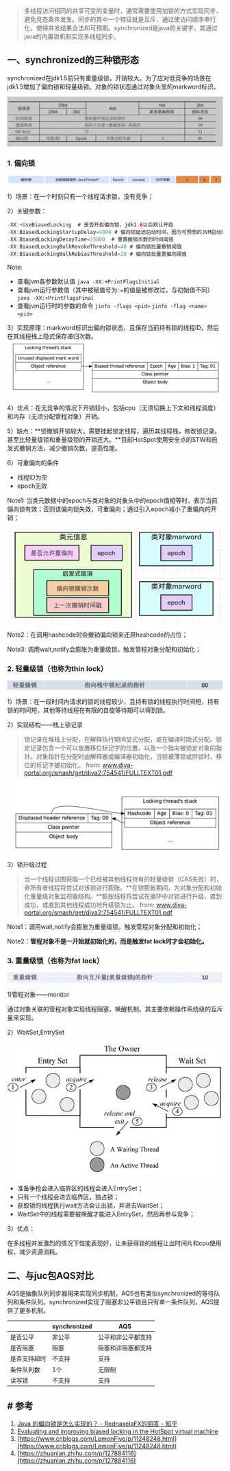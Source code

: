 > 多线程访问相同的共享可变的变量时，通常需要使用加锁的方式实现同步，避免竞态条件发生。同步的其中一个特征就是互斥，通过使访问顺序串行化，使得并发结果合法和可预期。synchronized是java的关键字，其通过java的内置锁机制实现多线程同步。
## 一、synchronized的三种锁形态
synchronized在jdk1.5前只有重量级锁，开销较大。为了应对低竞争的场景在jdk1.5增加了偏向锁和轻量级锁。对象的锁状态通过对象头里的markword标识。

![mark word](../../src/main/resources/picture/1240-20210115024649762.png)

### 1. 偏向锁
![image-20220319182134291](../../src/main/resources/picture/image-20220319182134291.png)

1）场景：在一个时刻只有一个线程请求锁，没有竞争；

2）关键参数：

```java
-XX:+UseBiasedLocking  # 是否开启偏向锁，jdk1.6以后默认开启
-XX:BiasedLockingStartupDelay=4000 # 偏向锁延迟启动时间，因为可预想的JVM启动时会有竞争，所以设置此参数来避免升级过程
-XX:BiasedLockingDecayTime=25000  # 重置撤销次数的时间阈值
-XX:BiasedLockingBulkRevokeThreshold=40 # 偏向锁批量撤销阈值
-XX:BiasedLockingBulkRebiasThreshold=20 # 偏向锁批量重偏向阈值
```

Note: 
* 查看jvm各参数默认值
`java -XX:+PrintFlagsInitial`
* 查看jvm运行参数值（其中被赋值号为`:=`的值是被修改过，与初始值不同）
`java -XX:+PrintFlagsFinal`
* 查看jvm运行时的参数的命令
`jinfo -flags <pid>`  `jinfo -flag <name> <pid>`

3）实现原理：markword标识出偏向锁状态，且保存当前持有锁的线程ID。然后在其线程栈上隐式保存递归次数。
![image.png](../../src/main/resources/picture/1240-20210115024649547.png)

4）优点：在无竞争的情况下开销较小，包括cpu（无须切换上下文和线程调度）和内存（无须分配管程对象）开销。

5）缺点：**锁撤销开销较大，需要挂起锁定线程，遍历其线程栈，修改锁记录。甚至比轻量级锁和重量级锁的开销还大。**目前HotSpot使用安全点的STW和启发式撤销方法，减少撤销次数，提高性能。

6）可重偏向的条件

* 线程ID为空
* epoch无效

Note1: 当类元数据中的epoch与类对象的对象头中的epoch值相等时，表示当前偏向锁有效；否则该偏向锁失效，可重偏向；通过引入epoch减小了重偏向的开销；

<img src="../../src/main/resources/picture/1240-20210115024649670.png" alt="image.png" style="zoom:67%;" />

Note2：在调用hashcode时会撤销偏向锁来还原hashcode的占位；

Note3: 调用wait,notify会膨胀为重量级锁。触发管程对象分配和初始化；

### 2. 轻量级锁（也称为thin lock）
![image.png](../../src/main/resources/picture/1240-20210115024649795-0650009.png)

1）场景：在一段时间内请求的锁的线程较少，且持有锁的线程执行时间短，持有锁的时间短，其他等待线程在有限的自旋等待期可以得到锁。

2）实现结构——栈上锁记录

> 锁记录在堆栈上分配，在解释执行期间显式分配，或在编译时隐式分配。锁定记录包含一个可以放置移位标记字的位置，以及一个指向被锁定对象的指针。对象指针在分配时由解释器或编译器初始化，当锁被薄锁或胖锁时，移位的标记字被初始化。
> from: www.diva-portal.org/smash/get/diva2:754541/FULLTEXT01.pdf

![栈上锁记录](../../src/main/resources/picture/1240-20210115024649616.png)
3）锁升级过程
> 当一个线程试图获取一个已经被其他线程持有的轻量级锁（CAS失败）时，非所有者线程将尝试对该锁进行膨胀。**在锁膨胀期间，为对象分配和初始化重量级对象监视器结构。**膨胀线程将尝试在循环中对锁进行升级，直到成功，或直到其他线程成功地升级锁为止。
> from: www.diva-portal.org/smash/get/diva2:754541/FULLTEXT01.pdf

Note1：调用wait,notify会膨胀为重量级锁。触发管程对象分配和初始化；

Note2：**管程对象不是一开始就初始化的，而是触发fat lock时才会初始化。**

### 3. 重量级锁（也称为fat lock）
![image.png](../../src/main/resources/picture/1240-20210115024649871.png)

1)管程对象——monitor

通过对象关联的管程对象实现线程阻塞，唤醒机制。其主要依赖操作系统级的互斥量来实现。

2）WaitSet,EntrySet

![image.png](../../src/main/resources/picture/1240-20210115024649824.png)

* 准备争抢会进入临界区的线程会进入EntrySet；
* 只有一个线程会进去临界区，独占锁；
* 获取锁的线程执行wait方法会让出锁，并进去WaitSet；
* WaitSet中的线程需要被唤醒才能进入EntrySet，然后再参与竞争；

3）优点：

在多线程并发激烈的情况下性能表现好，让未获得锁的线程让出时间片和cpu使用权，减少资源消耗。

## 二、与juc包AQS对比
AQS是抽象队列同步器用来实现同步机制，AQS也有类似synchronized的等待队列和条件队列。synchronized实现了阻塞非公平锁且只有单一条件队列，AQS提供了更多机制。

|              | synchronized | AQS                |
| ------------ | ------------ | ------------------ |
| 是否公平     | 非公平       | 公平和非公平都支持 |
| 是否阻塞     | 阻塞         | 阻塞和非阻塞都支持 |
| 是否支持超时 | 不支持       | 支持               |
| 条件队列数   | 1个          | 无限制             |
| 读写锁       | 不支持       | 支持               |

## # 参考

1. [Java 的偏向锁是怎么实现的？ - RednaxelaFX的回答 - 知乎](https://www.zhihu.com/question/55075763/answer/142524888)
1. [Evaluating and improving biased locking in the HotSpot virtual machine](http://www.diva-portal.org/smash/get/diva2:754541/FULLTEXT01.pdf)
1. [https://www.cnblogs.com/LemonFive/p/11248248.html](https://www.cnblogs.com/LemonFive/p/11248248.html)
1. [https://zhuanlan.zhihu.com/p/127884116](https://zhuanlan.zhihu.com/p/127884116)